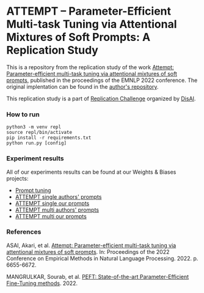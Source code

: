 # ATTEMPT – Parameter-Efficient Multi-task Tuning via Attentional Mixtures of Soft Prompts: A Replication Study
This is a repository from the replication study of the work [Attempt: Parameter-efficient multi-task tuning via attentional mixtures of soft prompts](https://aclanthology.org/2022.emnlp-main.446.pdf), published in the proceedings of the EMNLP 2022 conference. The original implentation can be found in the [author's repository](https://github.com/AkariAsai/ATTEMPT).

This replication study is a part of [Replication Challenge](https://disai.eu/replication-challenge/) organized by [DisAI](https://disai.eu/).

### How to run
```
python3 -m venv repl
source repl/bin/activate
pip install -r requirements.txt
python run.py [config]
```

### Experiment results
All of our experiments results can be found at our Weights & Biases projects:
- [Prompt tuning](https://wandb.ai/rbelanec/prompt_tunning)
- [ATTEMPT single authors' prompts](https://wandb.ai/rbelanec/attempt_single_experiments)
- [ATTEMPT single our prompts](https://wandb.ai/rbelanec/attempt_single_ours_experiments)
- [ATTEMPT multi authors' prompts](https://wandb.ai/rbelanec/attempt_multi_experiments)
- [ATTEMPT multi our prompts](https://wandb.ai/rbelanec/attempt_multi_ours_experiments)

### References
ASAI, Akari, et al. [Attempt: Parameter-efficient multi-task tuning via attentional mixtures of soft prompts](https://aclanthology.org/2022.emnlp-main.446.pdf). In: Proceedings of the 2022 Conference on Empirical Methods in Natural Language Processing. 2022. p. 6655-6672.

MANGRULKAR, Sourab, et al. [PEFT: State-of-the-art Parameter-Efficient Fine-Tuning methods](https://github.com/huggingface/peft). 2022.
